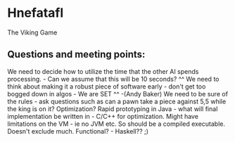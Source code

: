# Hnefatafl
The Viking Game

## Questions and meeting points:
We need to decide how to utilize the time that the other AI spends processing. - Can we assume that this will be 10 seconds?
^^ We need to think about making it a robust piece of software early - don't get too bogged down in algos - We are SET ^^ -(Andy Baker)
We need to be sure of the rules - ask questions such as can a pawn take a piece against 5,5 while the king is on it?
Optimization? Rapid prototyping in Java - what will final implementation be written in - C/C++ for optimization. Might have limitations on the VM - ie no JVM etc. So should be a compiled executable. Doesn't exclude much.
Functional? - Haskell?? ;)
